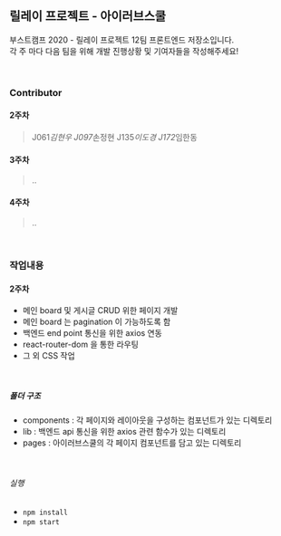 ## 릴레이 프로젝트 - 아이러브스쿨

부스트캠프 2020 - 릴레이 프로젝트 12팀 프론트엔드 저장소입니다. <br>
각 주 마다 다음 팀을 위해 개발 진행상황 및 기여자들을 작성해주세요! <br>

<br>

### Contributor

#### 2주차

> J061*김현우 J097*손정현 J135*이도경 J172*임한동

#### 3주차

> ..

#### 4주차

> ..

<br>

### 작업내용

#### 2주차

- 메인 board 및 게시글 CRUD 위한 페이지 개발
- 메인 board 는 pagination 이 가능하도록 함
- 백엔드 end point 통신을 위한 axios 연동
- react-router-dom 을 통한 라우팅
- 그 외 CSS 작업

<br>

##### 폴더 구조

- components : 각 페이지와 레이아웃을 구성하는 컴포넌트가 있는 디렉토리
- lib : 백엔드 api 통신을 위한 axios 관련 함수가 있는 디렉토리
- pages : 아이러브스쿨의 각 페이지 컴포넌트를 담고 있는 디렉토리

<br>

###### 실행

- `npm install`
- `npm start`
